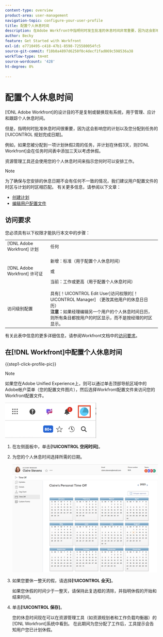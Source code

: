 ```yaml
---
content-type: overview
product-area: user-management
navigation-topic: configure-your-user-profile
title: 配置个人休息时间
description: 在Adobe Workfront中指明何时发生批准的休息时间非常重要，因为这会影响您的日程安排并影响您分配到的任务的规划完成日期。
author: Becky
feature: Get Started with Workfront
exl-id: e7710495-c418-47b1-8598-725580054fc5
source-git-commit: f10b0a4897d6250f0c4decf1fad069c598536a38
workflow-type: tm+mt
source-wordcount: '428'
ht-degree: 0%

---
```


# 配置个人休息时间

<!-- Audited: 12/2023 -->

<!--<span class="preview">The highlighted information on this page refers to functionality not yet generally available. It is available only in the Preview Sandbox environment, and is being released in a phased rollout to Production.</span>-->

[!DNL Adobe Workfront]的设计目的不是复制或替换现有系统，用于管理、应计和跟踪个人休息时间。

但是，指明何时批准休息时间很重要，因为这会影响您的计划以及您分配到任务的[!UICONTROL 规划完成日期]。

例如，如果您被分配到一项计划休假2周的任务，并计划在休假3天，则[!DNL Workfront]会在任务时间表中添加三天以考虑休假。

资源管理工具还会使用您的个人休息时间来指示您何时可以安排工作。

>[!NOTE]
>
>为了确保与您安排的休息日期不会有任何不一致的情况，我们建议用户配置文件的时区与计划的时区相匹配。 有关更多信息，请参阅以下文章：
>
>* [创建计划](../../../administration-and-setup/set-up-workfront/configure-timesheets-schedules/create-schedules.md)
>* [编辑用户配置文件](../../../administration-and-setup/add-users/create-and-manage-users/edit-a-users-profile.md)
>

## 访问要求

您必须具有以下权限才能执行本文中的步骤：

<table style="table-layout:auto"> 
 <col> 
 </col> 
 <col> 
 </col> 
 <tbody> 
  <tr> 
   <td role="rowheader">[!DNL Adobe Workfront] 计划</td> 
   <td>任何</td> 
  </tr> 
  <tr> 
   <td role="rowheader">[!DNL Adobe Workfront] 许可证</td> 
   <td> <p>新增：标准（用于配置个人休息时间）</p>
        <p>或</p>
        <p>当前：工作或更高（用于配置个人休息时间）</p> </td>
  </tr> 
  <tr> 
   <td role="rowheader">访问级别配置</td> 
   <td>具有[！UICONTROL Edit User]访问权限的[！UICONTROL Manager] （更改其他用户的休息日日历）<br>
   <strong>注意：</strong>如果经理编辑另一个用户的个人休息时间日历，则所有条目都按用户的时区显示，而不是按经理的时区显示。</td> 
  </tr> 
 </tbody> 
</table>

有关此表中信息的更多详细信息，请参阅Workfront文档中的[访问要求](/help/quicksilver/administration-and-setup/add-users/access-levels-and-object-permissions/access-level-requirements-in-documentation.md)。

## 在[!DNL Workfront]中配置个人休息时间

{{step1-click-profile-pic}}

>[!NOTE]
>
>如果您在Adobe Unified Experience上，则可以通过单击顶部导航区域中的Adobe帐户菜单（您的配置文件图片），然后选择Workfront配置文件来访问您的Workfront配置文件。
>
>![workfront配置文件](assets/aue-profile.png)

1. 在左侧面板中，单击&#x200B;**[!UICONTROL 空闲时间]**。
1. 为您的个人休息时间选择所需的日期。

   <!--<span class="preview">Sample image in the Preview environment:</span>
   ![Personal time off calendar](assets/personal-time-off-calendar-0925.png)-->

   <!--Sample image in the Production environment:-->
   ![个人休息时间日历](assets/personal-time-off-calendar.png)

1. 如果您要休一整天的假，请选择&#x200B;**[!UICONTROL 全天]**。

   如果您休假的时间少于一整天，请保持此复选框的清除，并指明休假的开始和结束时间。

1. 单击&#x200B;**[!UICONTROL 保存]**。

   您的休息时间现在可以在资源管理工具（如资源规划者和工作负载均衡器）的[!DNL Workfront]系统中看到。 在此期间为您分配了工作后，工具提示会告知用户您已计划休假。
